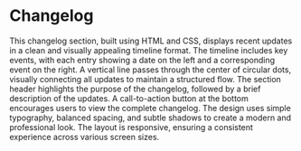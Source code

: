 # Changelog
 This changelog section, built using HTML and CSS, displays recent updates in a clean and visually appealing timeline format. The timeline includes key events, with each entry showing a date on the left and a corresponding event on the right. A vertical line passes through the center of circular dots, visually connecting all updates to maintain a structured flow. The section header highlights the purpose of the changelog, followed by a brief description of the updates. A call-to-action button at the bottom encourages users to view the complete changelog.  The design uses simple typography, balanced spacing, and subtle shadows to create a modern and professional look. The layout is responsive, ensuring a consistent experience across various screen sizes.
